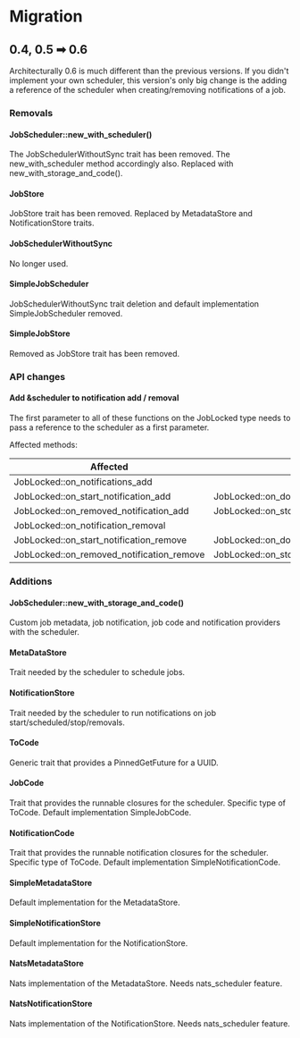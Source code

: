 # Migration

## 0.4, 0.5 ➡ 0.6

Architecturally 0.6 is much different than the previous versions. If you didn't implement your own scheduler, this version's only big change is the adding a reference of the scheduler when creating/removing notifications of a job.

### Removals

#### JobScheduler::new_with_scheduler()
The JobSchedulerWithoutSync trait has been removed. The new_with_scheduler method accordingly also. Replaced with new_with_storage_and_code().

#### JobStore
JobStore trait has been removed. Replaced by MetadataStore and NotificationStore traits.

#### JobSchedulerWithoutSync
No longer used.

#### SimpleJobScheduler
JobSchedulerWithoutSync trait deletion and default implementation SimpleJobScheduler removed.

#### SimpleJobStore
Removed as JobStore trait has been removed.

### API changes
#### Add &scheduler to notification add / removal

The first parameter to all of these functions on the JobLocked type needs to pass a reference to the scheduler as a first parameter.

Affected methods:

 Affected |                                                                        |
----------------------------------------- | -------------------------------------- |
JobLocked::on_notifications_add           |                                        |
JobLocked::on_start_notification_add      | JobLocked::on_done_notification_add    |
JobLocked::on_removed_notification_add    | JobLocked::on_stop_notification_add    |
JobLocked::on_notification_removal        |                                        |
JobLocked::on_start_notification_remove   | JobLocked::on_done_notification_remove |
JobLocked::on_removed_notification_remove | JobLocked::on_stop_notification_remove |



### Additions
#### JobScheduler::new_with_storage_and_code()
Custom job metadata, job notification, job code and notification providers with the scheduler.

#### MetaDataStore
Trait needed by the scheduler to schedule jobs.

#### NotificationStore
Trait needed by the scheduler to run notifications on job start/scheduled/stop/removals.

#### ToCode
Generic trait that provides a PinnedGetFuture for a UUID. 

#### JobCode
Trait that provides the runnable closures for the scheduler. Specific type of ToCode. Default implementation SimpleJobCode.

#### NotificationCode
Trait that provides the runnable notification closures for the scheduler. Specific type of ToCode. Default implementation SimpleNotificationCode.

#### SimpleMetadataStore
Default implementation for the MetadataStore.

#### SimpleNotificationStore
Default implementation for the NotificationStore.

#### NatsMetadataStore
Nats implementation of the MetadataStore. Needs nats_scheduler feature.

#### NatsNotificationStore
Nats implementation of the NotificationStore. Needs nats_scheduler feature.